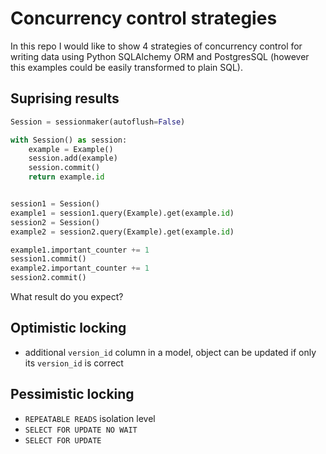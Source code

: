 # Concurrency control strategies
In this repo I would like to show 4 strategies of concurrency control for writing data
using Python SQLAlchemy ORM and PostgresSQL (however this examples could be easily transformed to
plain SQL).

## Suprising results
```python
Session = sessionmaker(autoflush=False)

with Session() as session:
    example = Example()
    session.add(example)
    session.commit()
    return example.id


session1 = Session()
example1 = session1.query(Example).get(example.id)
session2 = Session()
example2 = session2.query(Example).get(example.id)

example1.important_counter += 1
session1.commit()
example2.important_counter += 1
session2.commit()
```
What result do you expect?

## Optimistic locking
- additional `version_id` column in a model, object can be updated if only its `version_id` is correct

## Pessimistic locking
- `REPEATABLE READS` isolation level
- `SELECT FOR UPDATE NO WAIT`
- `SELECT FOR UPDATE`